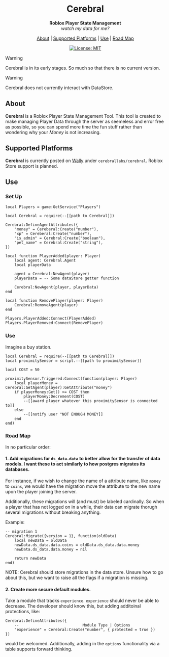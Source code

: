 <div align="center">

# Cerebral
**Roblox Player State Management**\
*watch my data for me?*

[About](#about) |
[Supported Platforms](#supported-platforms) |
[Use](#use) | 
[Road Map](#road-map)

[![License: MIT](https://img.shields.io/badge/License-MIT-yellow.svg)](https://opensource.org/licenses/MIT)

</div>

> [!WARNING]
> Cerebral is in its early stages. So much so that there is no current version.

> [!WARNING]
> Cerebral does not currently interact with DataStore.

## About
**Cerebral** is a Roblox Player State Management Tool. This tool is created to make managing Player Data through the server as seemeless and error free as possible, so you can spend more time the fun stuff rather than wondering why your *Money* is not increasing.

## Supported Platforms
**Cerebral** is currently posted on [Wally](www.wally.run) under `cerebrallabs/cerebral`. Roblox Store support is planned.

## Use
### Set Up
```luau
local Players = game:GetService("Players")

local Cerebral = require(--[[path to Cerebral]])

Cerebral:DefineAgentAttributes({
    "money" = Cereberal:Create("number"),
    "xp" = Cereberal:Create("number"),
    "is_admin" = Cerebral:Create("boolean"),
    "pet_name" = Cerebral:Create("string"),
})

local function PlayerAdded(player: Player)
    local agent: Cerebral.Agent
    local playerData

    agent = Cerebral:NewAgent(player)
    playerData = -- Some dataStore getter function

    Cerebral:NewAgent(player, playerData)
end

local function RemovePlayer(player: Player)
    Cerebral:RemoveAgent(player)
end

Players.PlayerAdded:Connect(PlayerAdded)
Players.PlayerRemoved:Connect(RemovePlayer)
```

### Use
Imagine a buy station.
```luau
local Cerebral = require(--[[path to Cerebral]])
local proximitySensor = script.--[[path to proximitySensor]]

local COST = 50

proximitySensor.Triggered:Connect(function(player: Player)
    local playerMoney = Cerebral:GetAgent(player):GetAttribute("money")
    if playerMoney:Get() >= COST then
        playerMoney:Decrement(COST)
        --[[award player whatever this proximitySensor is connected to]]
    else
        --[[notify user "NOT ENOUGH MONEY]]
    end
end)
```

### Road Map
In no particular order:

#### 1. Add migrations for `ds_data.data` to better allow for the transfer of data models. I want these to act similarly to how postgres migrates its databases. 

For instance, if we wish to change the name of a attribute name, like `money` to `coins`, we would have the migration move the attribute to the new name upon the player joining the server. 

Additionally, these migrations will (and must) be labeled cardinally. So when a player that has not logged on in a while, their data can migrate thorugh several migrations without breaking anything.

Example:
```luau
-- migration 1
Cerebral:Migrate({version = 1}, function(oldData)
    local newData = oldData
    newData.ds_data.data.coins = oldData.ds_data.data.money
    newData.ds_data.data.money = nil

    return newData
end)
```

NOTE: Cerebral should store migrations in the data store. Unsure how to go about this, but we want to raise all the flags if a migration is missing. 

#### 2. Create more secure default modules.

Take a module that tracks `experience`. `experience` should never be able to decrease. The developer should know this, but adding additoinal protections, like:

```luau
Cerebral:DefineAttributes({ 
    --                            Module Type | Options
    "experience" = Cerebral:Create("number", { protected = true }) 
})
```

would be welcomed. Additionally, adding in the `options` functionality via a table supports forward thinking. 